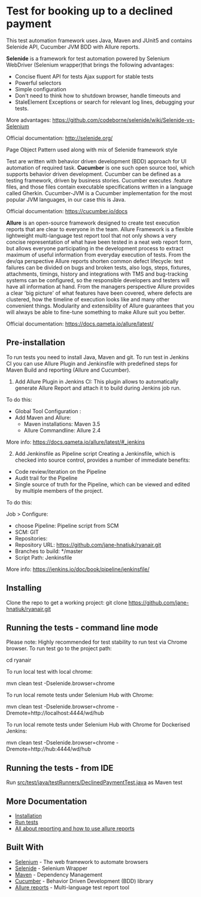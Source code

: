 # Test for booking up to a declined payment 

This test automation framework uses Java, Maven and JUnit5 and contains Selenide API, Cucumber JVM BDD with Allure reports.

**Selenide** is a framework for test automation powered by Selenium WebDriver (Selenium wrapper)that brings the following advantages:
- Concise fluent API for tests Ajax support for stable tests
- Powerful selectors
- Simple configuration
- Don't need to think how to shutdown browser, handle timeouts and 
- StaleElement Exceptions or search for relevant log lines, debugging your tests.

More advantages: https://github.com/codeborne/selenide/wiki/Selenide-vs-Selenium

Official documentation: http://selenide.org/

Page Object Pattern used along with mix of Selenide framework style

Test are written with behavior driven development (BDD) approach for UI automation of required task.
**Cucumber** is one such open source tool, which supports behavior driven development. 
Cucumber can be defined as a testing framework, driven by business stories.
Cucumber executes  .feature files, and those files contain executable specifications written in a language called Gherkin.
Cucumber-JVM is a Cucumber implementation for the most popular JVM languages, in our case this is Java.

Official documentation: https://cucumber.io/docs

 
**Allure** is an open-source framework designed to create test execution reports that are clear to everyone in the team.
Allure Framework is a flexible lightweight multi-language test report tool that not only shows a very concise representation of what have been tested in a neat web report form, but allows everyone participating in the development process to extract maximum of useful information from everyday execution of tests.
From the dev/qa perspective Allure reports shorten common defect lifecycle: 
test failures can be divided on bugs and broken tests, also logs, steps, fixtures, attachments, timings, history and integrations with TMS and bug-tracking systems can be configured, so the responsible developers and testers will have all information at hand.
From the managers perspective Allure provides a clear 'big picture' of what features have been covered, where defects are clustered, how the timeline of execution looks like and many other convenient things. Modularity and extensibility of Allure guarantees that you will always be able to fine-tune something to make Allure suit you better.

Official documentation: https://docs.qameta.io/allure/latest/
 
Pre-installation
--------------
To run tests you need to install Java, Maven and git. 
To run test in Jenkins CI you can use Allure Plugin and Jenkinsfile with predefined steps for Maven Build and reporting (Allure and Cucumber).

1) Add Allure Plugin in Jenkins CI:
This plugin allows to automatically generate Allure Report and attach it to build during Jenkins job run.

To do this:

* Global Tool Configuration :
* Add  Maven and Allure: 
  *  Maven installations: Maven 3.5 
  *  Allure Commandline: Allure 2.4

More info: https://docs.qameta.io/allure/latest/#_jenkins


2) Add Jenkinsfile as Pipeline script
Creating a Jenkinsfile, which is checked into source control, provides a number of immediate benefits:
- Code review/iteration on the Pipeline
- Audit trail for the Pipeline
- Single source of truth for the Pipeline, which can be viewed and edited by multiple members of the project.

To do this:

 Job > Configure:
   * choose Pipeline: Pipeline script from SCM
   * SCM: GIT
   * Repositories:
   * Repository URL: https://github.com/jane-hnatiuk/ryanair.git
   * Branches to build: */master
   * Script Path: Jenkinsfile 

More info: https://jenkins.io/doc/book/pipeline/jenkinsfile/

Installing
-------------
Clone the repo to get a working project:
git clone https://github.com/jane-hnatiuk/ryanair.git

Running the tests - command line mode
-------------------
Please note: Highly recommended for test stability to run test via Chrome browser.
To run test go to the project path:

cd ryanair

To run local test with local chrome:

mvn clean test -Dselenide.browser=chrome

To run local remote tests under Selenium Hub with Chrome:

mvn clean test -Dselenide.browser=chrome -Dremote=http://localhost:4444/wd/hub

To run local remote tests under Selenium Hub with Chrome for Dockerised Jenkins:

mvn clean test -Dselenide.browser=chrome -Dremote=http://hub:4444/wd/hub


Running the tests - from IDE  
-------------------
Run [src/test/java/testRunners/DeclinedPaymentTest.java](src/test/java/testRunners/DeclinedPaymentTest.java) as Maven test


More Documentation
-------------
* [Installation](doc/InstallationDoc.md)
* [Run tests](doc/RunTestsDoc.md)
* [All about reporting and how to use allure reports](doc/ReportsDoc.md)

Built With
-------------
* [Selenium](http://www.seleniumhq.org/) - The web framework to automate browsers
* [Selenide](http://selenide.org/) - Selenium Wrapper
* [Maven](https://maven.apache.org/) - Dependency Management
* [Cucumber](https://cucumber.io/) - Behavior Driven Development (BDD) library 
* [Allure reports](http://allure.qatools.ru/) - Multi-language test report tool

